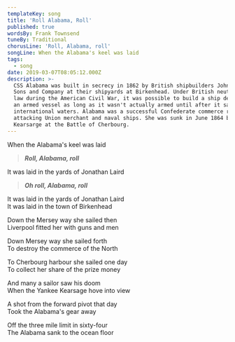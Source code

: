 ```yaml
---
templateKey: song
title: 'Roll Alabama, Roll'
published: true
wordsBy: Frank Townsend
tuneBy: Traditional
chorusLine: 'Roll, Alabama, roll'
songLine: When the Alabama's keel was laid
tags:
  - song
date: 2019-03-07T08:05:12.000Z
description: >-
  CSS Alabama was built in secrecy in 1862 by British shipbuilders John Laird
  Sons and Company at their shipyards at Birkenhead. Under British neutrality
  law during the American Civil War, it was possible to build a ship designed as
  an armed vessel as long as it wasn't actually armed until after it sailed into
  international waters. Alabama was a successful Confederate commerce raider,
  attacking Union merchant and naval ships. She was sunk in June 1864 by USS
  Kearsarge at the Battle of Cherbourg.
---
```

When the Alabama's keel was laid

> ***Roll, Alabama, roll***

It was laid in the yards of Jonathan Laird

> ***Oh roll, Alabama, roll***

It was laid in the yards of Jonathan Laird\
It was laid in the town of Birkenhead

Down the Mersey way she sailed then\
Liverpool fitted her with guns and men

Down Mersey way she sailed forth\
To destroy the commerce of the North

To Cherbourg harbour she sailed one day\
To collect her share of the prize money

And many a sailor saw his doom\
When the Yankee Kearsage hove into view

A shot from the forward pivot that day\
Took the Alabama's gear away

Off the three mile limit in sixty-four\
The Alabama sank to the ocean floor
